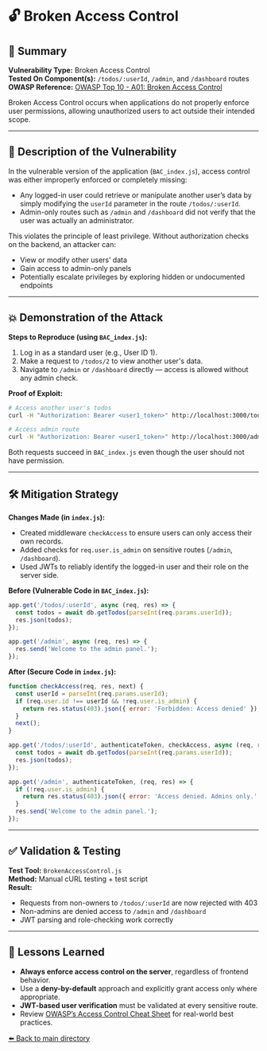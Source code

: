 # 🔓 Broken Access Control

## 📌 Summary

**Vulnerability Type:** Broken Access Control  
**Tested On Component(s):** `/todos/:userId`, `/admin`, and `/dashboard` routes  
**OWASP Reference:** [OWASP Top 10 - A01: Broken Access Control](https://owasp.org/Top10/A01_2021-Broken_Access_Control/)

Broken Access Control occurs when applications do not properly enforce user permissions, allowing unauthorized users to act outside their intended scope.

---

## 🚨 Description of the Vulnerability

In the vulnerable version of the application (`BAC_index.js`), access control was either improperly enforced or completely missing:

- Any logged-in user could retrieve or manipulate another user’s data by simply modifying the `userId` parameter in the route `/todos/:userId`.
- Admin-only routes such as `/admin` and `/dashboard` did not verify that the user was actually an administrator.

This violates the principle of least privilege. Without authorization checks on the backend, an attacker can:
- View or modify other users’ data
- Gain access to admin-only panels
- Potentially escalate privileges by exploring hidden or undocumented endpoints

---

## 💥 Demonstration of the Attack

**Steps to Reproduce (using `BAC_index.js`):**
1. Log in as a standard user (e.g., User ID 1).
2. Make a request to `/todos/2` to view another user's data.
3. Navigate to `/admin` or `/dashboard` directly — access is allowed without any admin check.

**Proof of Exploit:**
```bash
# Access another user's todos
curl -H "Authorization: Bearer <user1_token>" http://localhost:3000/todos/2

# Access admin route
curl -H "Authorization: Bearer <user1_token>" http://localhost:3000/admin
```

Both requests succeed in `BAC_index.js` even though the user should not have permission.

---

## 🛠️ Mitigation Strategy

**Changes Made (in `index.js`):**
- Created middleware `checkAccess` to ensure users can only access their own records.
- Added checks for `req.user.is_admin` on sensitive routes (`/admin`, `/dashboard`).
- Used JWTs to reliably identify the logged-in user and their role on the server side.

**Before (Vulnerable Code in `BAC_index.js`):**
```js
app.get('/todos/:userId', async (req, res) => {
  const todos = await db.getTodos(parseInt(req.params.userId));
  res.json(todos);
});

app.get('/admin', async (req, res) => {
  res.send('Welcome to the admin panel.');
});
```

**After (Secure Code in `index.js`):**
```js
function checkAccess(req, res, next) {
  const userId = parseInt(req.params.userId);
  if (req.user.id !== userId && !req.user.is_admin) {
    return res.status(403).json({ error: 'Forbidden: Access denied' });
  }
  next();
}

app.get('/todos/:userId', authenticateToken, checkAccess, async (req, res) => {
  const todos = await db.getTodos(parseInt(req.params.userId));
  res.json(todos);
});

app.get('/admin', authenticateToken, (req, res) => {
  if (!req.user.is_admin) {
    return res.status(403).json({ error: 'Access denied. Admins only.' });
  }
  res.send('Welcome to the admin panel.');
});
```

---

## ✅ Validation & Testing

**Test Tool:** `BrokenAccessControl.js`  
**Method:** Manual cURL testing + test script  
**Result:**
- Requests from non-owners to `/todos/:userId` are now rejected with 403
- Non-admins are denied access to `/admin` and `/dashboard`
- JWT parsing and role-checking work correctly

---

## 🧠 Lessons Learned

- **Always enforce access control on the server**, regardless of frontend behavior.
- Use a **deny-by-default** approach and explicitly grant access only where appropriate.
- **JWT-based user verification** must be validated at every sensitive route.
- Review [OWASP’s Access Control Cheat Sheet](https://cheatsheetseries.owasp.org/cheatsheets/Access_Control_Cheat_Sheet.html) for real-world best practices.

[⬅️ Back to main directory](./README.md)